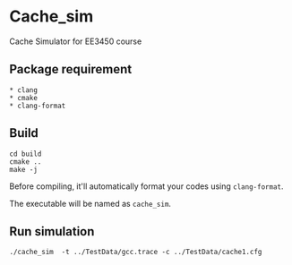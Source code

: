 # Cache_sim

Cache Simulator for EE3450 course

## Package requirement

	* clang
	* cmake
	* clang-format

## Build

``` shell
cd build
cmake ..
make -j
```

Before compiling, it'll automatically format your codes using ``clang-format``.

The executable will be named as ``cache_sim``.

## Run simulation

```shell
./cache_sim  -t ../TestData/gcc.trace -c ../TestData/cache1.cfg
```
